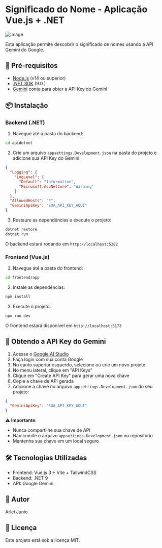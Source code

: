 # Significado do Nome - Aplicação Vue.js + .NET
![image](https://github.com/user-attachments/assets/3325c0a9-9e62-4929-bb73-e95b3e01cf18)

Esta aplicação permite descobrir o significado de nomes usando a API Gemini do Google.

## 🚀 Pré-requisitos

- [Node.js](https://nodejs.org/) (v14 ou superior)
- [.NET SDK](https://dotnet.microsoft.com/download) (9.0 )
- [Gemini](https://aistudio.google.com/) conta para obter a API Key do Gemini

## 📦 Instalação

### Backend (.NET)

1. Navegue até a pasta do backend:
```bash
cd apidotnet
```

2. Crie um arquivo `appsettings.Development.json` na pasta do projeto e adicione sua API Key do Gemini:
```json
{
  "Logging": {
    "LogLevel": {
      "Default": "Information",
      "Microsoft.AspNetCore": "Warning"
    }
  },
  "AllowedHosts": "*",
  "GeminiApiKey": "SUA_API_KEY_AQUI"
}
```

3. Restaure as dependências e execute o projeto:
```bash
dotnet restore
dotnet run
```

O backend estará rodando em `http://localhost:5282`

### Frontend (Vue.js)

1. Navegue até a pasta do frontend:
```bash
cd frontend/app
```

2. Instale as dependências:
```bash
npm install
```

3. Execute o projeto:
```bash
npm run dev
```

O frontend estará disponível em `http://localhost:5173`

## 🔑 Obtendo a API Key do Gemini

1. Acesse o [Google AI Studio](https://aistudio.google.com/)
2. Faça login com sua conta Google
3. No canto superior esquerdo, selecione ou crie um novo projeto
4. No menu lateral, clique em "API Keys"
5. Clique em "Create API Key" para gerar uma nova chave
6. Copie a chave de API gerada
7. Adicione a chave no arquivo `appsettings.Development.json` do seu projeto:
```json
{
  "GeminiApiKey": "SUA_API_KEY_AQUI"
}
```

⚠️ **Importante**: 
- Nunca compartilhe sua chave de API
- Não comite o arquivo `appsettings.Development.json` no repositório
- Mantenha sua chave em um local seguro

## 🛠️ Tecnologias Utilizadas

- Frontend: Vue.js 3 + Vite + TailwindCSS
- Backend: .NET 9
- API: Google Gemini

## 👤 Autor

Arlei Junio

## 📝 Licença

Este projeto está sob a licença MIT. 
